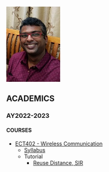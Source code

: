 ![Jinu Jayachandran](https://github.com/jinujayachandran/jinujayachandran.github.io/blob/main/images/Photo.jpg)

## ACADEMICS
### AY2022-2023
#### COURSES
+ [ECT402 - Wireless Communication](ect402wc.md)
  - [Syllabus](docs/ECT402-WC-SYLLABUS.pdf)
  - Tutorial
    - [Reuse Distance, SIR](docs/ECT402-WC-SYLLABUS.pdf) 
